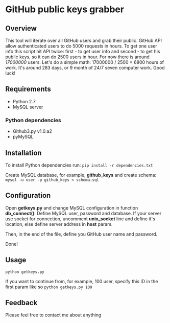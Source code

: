 # GitHub public keys grabber
## Overview
This tool will iterate over all GitHub users and grab their public.
GitHub API allow authenticated users to do 5000 requests in hours. To get one user info this script hit API twice: first - to get user info and second - to get his public keys, so it can do 2500 users in hour.
For now there is around *17000000* users. Let's do a simple math:
17000000 / 2500 = 6800 hours of work. It's around 283 days, or 9 month of 24/7 seven computer work. Good luck!

## Requirements
- Python 2.7
- MySQL server

### Python dependencies
- Github3.py v1.0.a2
- pyMySQL

## Installation
To install Python dependencies run:
`pip install -r dependencies.txt`

Create MySQL database, for example, **github_keys** and create schema:
`mysql -u user -p github_keys < schema.sql`

## Configuration
Open **getkeys.py** and change MySQL configuration in function **db_connect()**:
Define MySQL user, password and database.
If your server use socket for connection, uncomment **unix_socket** line and define it's location, 
else define server address in **host** param.

Then, in the end of the file, define you GitHub user name and password.

Done!

## Usage
`python getkeys.py`

If you want to continue from, for example, 100 user, specify this ID in the first param like so
`python getkeys.py 100`

## Feedback
Please feel free to contact me about anything